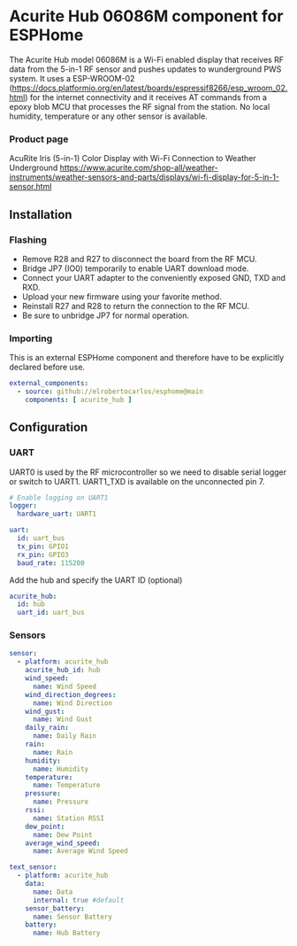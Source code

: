 Acurite Hub 06086M component for ESPHome
======================================

The Acurite Hub model 06086M is a Wi-Fi enabled display that receives RF data from the 5-in-1 RF sensor and pushes updates to wunderground PWS system. It uses a ESP-WROOM-02 (https://docs.platformio.org/en/latest/boards/espressif8266/esp_wroom_02.html) for the internet connectivity and it receives AT commands from a epoxy blob MCU that processes the RF signal from the station. No local humidity, temperature or any other sensor is available.

### Product page

AcuRite Iris (5-in-1) Color Display with Wi-Fi Connection to Weather Underground
https://www.acurite.com/shop-all/weather-instruments/weather-sensors-and-parts/displays/wi-fi-display-for-5-in-1-sensor.html

Installation
------------

### Flashing

- Remove R28 and R27 to disconnect the board from the RF MCU.
- Bridge JP7 (IO0) temporarily to enable UART download mode.
- Connect your UART adapter to the conveniently exposed GND, TXD and RXD.
- Upload your new firmware using your favorite method.
- Reinstall R27 and R28 to return the connection to the RF MCU.
- Be sure to unbridge JP7 for normal operation.

### Importing

This is an external ESPHome component and therefore have to be explicitly declared before use.

```yaml
external_components:
  - source: github://elrobertocarlos/esphome@main
    components: [ acurite_hub ]
```

Configuration
-------------

### UART
UART0 is used by the RF microcontroller so we need to disable serial logger or switch to UART1. UART1_TXD is available on the unconnected pin 7.

```yaml
# Enable logging on UART1
logger:
  hardware_uart: UART1
```

```yaml
uart:
  id: uart_bus
  tx_pin: GPIO1
  rx_pin: GPIO3
  baud_rate: 115200
```
Add the hub and specify the UART ID (optional)

```yaml
acurite_hub:
  id: hub
  uart_id: uart_bus
```


### Sensors

```yaml
sensor:
  - platform: acurite_hub
    acurite_hub_id: hub
    wind_speed:
      name: Wind Speed
    wind_direction_degrees:
      name: Wind Direction
    wind_gust:
      name: Wind Gust
    daily_rain:
      name: Daily Rain
    rain:
      name: Rain
    humidity:
      name: Humidity
    temperature:
      name: Temperature
    pressure:
      name: Pressure
    rssi:
      name: Station RSSI
    dew_point:
      name: Dew Point
    average_wind_speed:
      name: Average Wind Speed

text_sensor:
  - platform: acurite_hub
    data:
      name: Data
      internal: true #default
    sensor_battery:
      name: Sensor Battery
    battery:
      name: Hub Battery
```
